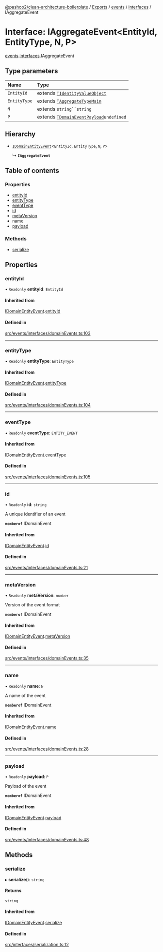 [@pashoo2/clean-architecture-boilerplate](../README.md) / [Exports](../modules.md) / [events](../modules/events.md) / [interfaces](../modules/events.interfaces.md) / IAggregateEvent

# Interface: IAggregateEvent<EntityId, EntityType, N, P\>

[events](../modules/events.md).[interfaces](../modules/events.interfaces.md).IAggregateEvent

## Type parameters

| Name | Type |
| :------ | :------ |
| `EntityId` | extends [`TIdentityValueObject`](../modules/valueobject.interfaces.md#tidentityvalueobject) |
| `EntityType` | extends [`TAggregateTypeMain`](../modules/aggregates.interfaces.md#taggregatetypemain) |
| `N` | extends `string``string` |
| `P` | extends [`TDomainEventPayload`](../modules/events.interfaces.md#tdomaineventpayload)`undefined` |

## Hierarchy

- [`IDomainEntityEvent`](events.interfaces.idomainentityevent.md)<`EntityId`, `EntityType`, `N`, `P`\>

  ↳ **`IAggregateEvent`**

## Table of contents

### Properties

- [entityId](events.interfaces.iaggregateevent.md#entityid)
- [entityType](events.interfaces.iaggregateevent.md#entitytype)
- [eventType](events.interfaces.iaggregateevent.md#eventtype)
- [id](events.interfaces.iaggregateevent.md#id)
- [metaVersion](events.interfaces.iaggregateevent.md#metaversion)
- [name](events.interfaces.iaggregateevent.md#name)
- [payload](events.interfaces.iaggregateevent.md#payload)

### Methods

- [serialize](events.interfaces.iaggregateevent.md#serialize)

## Properties

### entityId

• `Readonly` **entityId**: `EntityId`

#### Inherited from

[IDomainEntityEvent](events.interfaces.idomainentityevent.md).[entityId](events.interfaces.idomainentityevent.md#entityid)

#### Defined in

[src/events/interfaces/domainEvents.ts:103](https://github.com/pashoo2/clean-architecture-boilerplate/blob/e54a93c/src/events/interfaces/domainEvents.ts#L103)

___

### entityType

• `Readonly` **entityType**: `EntityType`

#### Inherited from

[IDomainEntityEvent](events.interfaces.idomainentityevent.md).[entityType](events.interfaces.idomainentityevent.md#entitytype)

#### Defined in

[src/events/interfaces/domainEvents.ts:104](https://github.com/pashoo2/clean-architecture-boilerplate/blob/e54a93c/src/events/interfaces/domainEvents.ts#L104)

___

### eventType

• `Readonly` **eventType**: `ENTITY_EVENT`

#### Inherited from

[IDomainEntityEvent](events.interfaces.idomainentityevent.md).[eventType](events.interfaces.idomainentityevent.md#eventtype)

#### Defined in

[src/events/interfaces/domainEvents.ts:105](https://github.com/pashoo2/clean-architecture-boilerplate/blob/e54a93c/src/events/interfaces/domainEvents.ts#L105)

___

### id

• `Readonly` **id**: `string`

A unique identifier of an event

**`memberof`** IDomainEvent

#### Inherited from

[IDomainEntityEvent](events.interfaces.idomainentityevent.md).[id](events.interfaces.idomainentityevent.md#id)

#### Defined in

[src/events/interfaces/domainEvents.ts:21](https://github.com/pashoo2/clean-architecture-boilerplate/blob/e54a93c/src/events/interfaces/domainEvents.ts#L21)

___

### metaVersion

• `Readonly` **metaVersion**: `number`

Version of the event format

**`memberof`** IDomainEvent

#### Inherited from

[IDomainEntityEvent](events.interfaces.idomainentityevent.md).[metaVersion](events.interfaces.idomainentityevent.md#metaversion)

#### Defined in

[src/events/interfaces/domainEvents.ts:35](https://github.com/pashoo2/clean-architecture-boilerplate/blob/e54a93c/src/events/interfaces/domainEvents.ts#L35)

___

### name

• `Readonly` **name**: `N`

A name of the event

**`memberof`** IDomainEvent

#### Inherited from

[IDomainEntityEvent](events.interfaces.idomainentityevent.md).[name](events.interfaces.idomainentityevent.md#name)

#### Defined in

[src/events/interfaces/domainEvents.ts:28](https://github.com/pashoo2/clean-architecture-boilerplate/blob/e54a93c/src/events/interfaces/domainEvents.ts#L28)

___

### payload

• `Readonly` **payload**: `P`

Payload of the event

**`memberof`** IDomainEvent

#### Inherited from

[IDomainEntityEvent](events.interfaces.idomainentityevent.md).[payload](events.interfaces.idomainentityevent.md#payload)

#### Defined in

[src/events/interfaces/domainEvents.ts:48](https://github.com/pashoo2/clean-architecture-boilerplate/blob/e54a93c/src/events/interfaces/domainEvents.ts#L48)

## Methods

### serialize

▸ **serialize**(): `string`

#### Returns

`string`

#### Inherited from

[IDomainEntityEvent](events.interfaces.idomainentityevent.md).[serialize](events.interfaces.idomainentityevent.md#serialize)

#### Defined in

[src/interfaces/serialization.ts:12](https://github.com/pashoo2/clean-architecture-boilerplate/blob/e54a93c/src/interfaces/serialization.ts#L12)
